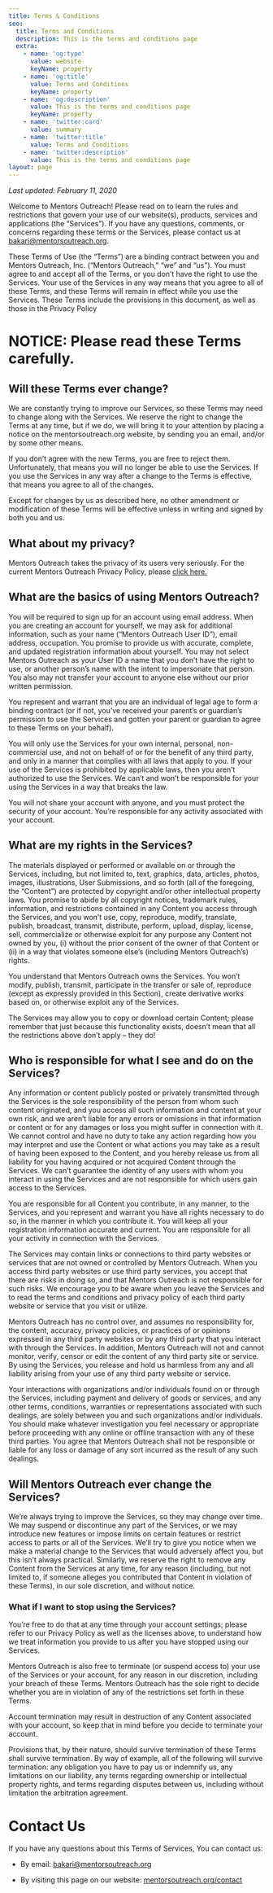 ```yaml
---
title: Terms & Conditions
seo:
  title: Terms and Conditions
  description: This is the terms and conditions page
  extra:
    - name: 'og:type'
      value: website
      keyName: property
    - name: 'og:title'
      value: Terms and Conditions
      keyName: property
    - name: 'og:description'
      value: This is the terms and conditions page
      keyName: property
    - name: 'twitter:card'
      value: summary
    - name: 'twitter:title'
      value: Terms and Conditions
    - name: 'twitter:description'
      value: This is the terms and conditions page
layout: page
---
```

*Last updated: February 11, 2020*

Welcome to Mentors Outreach! Please read on to learn the rules and restrictions that govern your use of our website(s), products, services and applications (the “Services”). If you have any questions, comments, or concerns regarding these terms or the Services, please contact us at bakari@mentorsoutreach.org.

These Terms of Use (the “Terms”) are a binding contract between you and Mentors Outreach, Inc. (“Mentors Outreach,” “we” and “us”). You must agree to and accept all of the Terms, or you don’t have the right to use the Services. Your use of the Services in any way means that you agree to all of these Terms, and these Terms will remain in effect while you use the Services. These Terms include the provisions in this document, as well as those in the Privacy Policy

# NOTICE: Please read these Terms carefully.

## Will these Terms ever change?

We are constantly trying to improve our Services, so these Terms may need to change along with the Services. We reserve the right to change the Terms at any time, but if we do, we will bring it to your attention by placing a notice on the mentorsoutreach.org website, by sending you an email, and/or by some other means.

If you don’t agree with the new Terms, you are free to reject them. Unfortunately, that means you will no longer be able to use the Services. If you use the Services in any way after a change to the Terms is effective, that means you agree to all of the changes.

Except for changes by us as described here, no other amendment or modification of these Terms will be effective unless in writing and signed by both you and us.

## What about my privacy?

Mentors Outreach takes the privacy of its users very seriously. For the current Mentors Outreach Privacy Policy, please [click here.](https://mentorsoutreach.org/legal/privacy)

## What are the basics of using Mentors Outreach?

You will be required to sign up for an account using email address. When you are creating an account for yourself, we may ask for additional information, such as your name (“Mentors Outreach User ID”), email address, occupation. You promise to provide us with accurate, complete, and updated registration information about yourself. You may not select Mentors Outreach as your User ID a name that you don’t have the right to use, or another person’s name with the intent to impersonate that person. You also may not transfer your account to anyone else without our prior written permission.

You represent and warrant that you are an individual of legal age to form a binding contract (or if not, you’ve received your parent’s or guardian’s permission to use the Services and gotten your parent or guardian to agree to these Terms on your behalf).

You will only use the Services for your own internal, personal, non-commercial use, and not on behalf of or for the benefit of any third party, and only in a manner that complies with all laws that apply to you. If your use of the Services is prohibited by applicable laws, then you aren’t authorized to use the Services. We can’t and won’t be responsible for your using the Services in a way that breaks the law.

You will not share your account with anyone, and you must protect the security of your account. You’re responsible for any activity associated with your account.

## What are my rights in the Services?

The materials displayed or performed or available on or through the Services, including, but not limited to, text, graphics, data, articles, photos, images, illustrations, User Submissions, and so forth (all of the foregoing, the “Content”) are protected by copyright and/or other intellectual property laws. You promise to abide by all copyright notices, trademark rules, information, and restrictions contained in any Content you access through the Services, and you won’t use, copy, reproduce, modify, translate, publish, broadcast, transmit, distribute, perform, upload, display, license, sell, commercialize or otherwise exploit for any purpose any Content not owned by you, (i) without the prior consent of the owner of that Content or (ii) in a way that violates someone else’s (including Mentors Outreach’s) rights.

You understand that Mentors Outreach owns the Services. You won’t modify, publish, transmit, participate in the transfer or sale of, reproduce (except as expressly provided in this Section), create derivative works based on, or otherwise exploit any of the Services.

The Services may allow you to copy or download certain Content; please remember that just because this functionality exists, doesn’t mean that all the restrictions above don’t apply – they do!

## Who is responsible for what I see and do on the Services?

Any information or content publicly posted or privately transmitted through the Services is the sole responsibility of the person from whom such content originated, and you access all such information and content at your own risk, and we aren’t liable for any errors or omissions in that information or content or for any damages or loss you might suffer in connection with it. We cannot control and have no duty to take any action regarding how you may interpret and use the Content or what actions you may take as a result of having been exposed to the Content, and you hereby release us from all liability for you having acquired or not acquired Content through the Services. We can’t guarantee the identity of any users with whom you interact in using the Services and are not responsible for which users gain access to the Services.

You are responsible for all Content you contribute, in any manner, to the Services, and you represent and warrant you have all rights necessary to do so, in the manner in which you contribute it. You will keep all your registration information accurate and current. You are responsible for all your activity in connection with the Services.

The Services may contain links or connections to third party websites or services that are not owned or controlled by Mentors Outreach. When you access third party websites or use third party services, you accept that there are risks in doing so, and that Mentors Outreach is not responsible for such risks. We encourage you to be aware when you leave the Services and to read the terms and conditions and privacy policy of each third party website or service that you visit or utilize.

Mentors Outreach has no control over, and assumes no responsibility for, the content, accuracy, privacy policies, or practices of or opinions expressed in any third party websites or by any third party that you interact with through the Services. In addition, Mentors Outreach will not and cannot monitor, verify, censor or edit the content of any third party site or service. By using the Services, you release and hold us harmless from any and all liability arising from your use of any third party website or service.

Your interactions with organizations and/or individuals found on or through the Services, including payment and delivery of goods or services, and any other terms, conditions, warranties or representations associated with such dealings, are solely between you and such organizations and/or individuals. You should make whatever investigation you feel necessary or appropriate before proceeding with any online or offline transaction with any of these third parties. You agree that Mentors Outreach shall not be responsible or liable for any loss or damage of any sort incurred as the result of any such dealings.

## Will Mentors Outreach ever change the Services?

We’re always trying to improve the Services, so they may change over time. We may suspend or discontinue any part of the Services, or we may introduce new features or impose limits on certain features or restrict access to parts or all of the Services. We’ll try to give you notice when we make a material change to the Services that would adversely affect you, but this isn’t always practical. Similarly, we reserve the right to remove any Content from the Services at any time, for any reason (including, but not limited to, if someone alleges you contributed that Content in violation of these Terms), in our sole discretion, and without notice.

### What if I want to stop using the Services?

You’re free to do that at any time through your account settings; please refer to our Privacy Policy as well as the licenses above, to understand how we treat information you provide to us after you have stopped using our Services.

Mentors Outreach is also free to terminate (or suspend access to) your use of the Services or your account, for any reason in our discretion, including your breach of these Terms. Mentors Outreach has the sole right to decide whether you are in violation of any of the restrictions set forth in these Terms.

Account termination may result in destruction of any Content associated with your account, so keep that in mind before you decide to terminate your account.

Provisions that, by their nature, should survive termination of these Terms shall survive termination. By way of example, all of the following will survive termination: any obligation you have to pay us or indemnify us, any limitations on our liability, any terms regarding ownership or intellectual property rights, and terms regarding disputes between us, including without limitation the arbitration agreement.

# Contact Us

If you have any questions about this Terms of Services, You can contact us:

*   By email: bakari@mentorsoutreach.org

*   By visiting this page on our website: [mentorsoutreach.org/contact](https://mentorsoutreach.org/contact)
